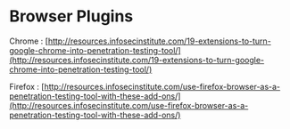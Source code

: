 # Browser Plugins

Chrome : [http://resources.infosecinstitute.com/19-extensions-to-turn-google-chrome-into-penetration-testing-tool/](http://resources.infosecinstitute.com/19-extensions-to-turn-google-chrome-into-penetration-testing-tool/)

Firefox : [http://resources.infosecinstitute.com/use-firefox-browser-as-a-penetration-testing-tool-with-these-add-ons/](http://resources.infosecinstitute.com/use-firefox-browser-as-a-penetration-testing-tool-with-these-add-ons/)

